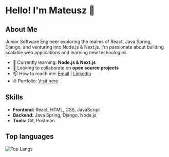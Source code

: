 # Hello! I'm Mateusz 👋

## About Me

Junior Software Engineer exploring the realms of React, Java Spring, Django, and venturing into Node.js & Next.js. I'm passionate about building scalable web applications and learning new technologies.

- 🌱 Currently learning: **Node.js & Next.js**
- 👯 Looking to collaborate on **open source projects**
- 📫 How to reach me: [Email](mailto:mtlaskowski7@gmail.com) | [LinkedIn](https://www.linkedin.com/in/mateusz-laskowski-42472a269?utm_source=share&utm_campaign=share_via&utm_content=profile&utm_medium=ios_app)
- 🌐 Portfolio: [Visit here](https://mlaskowski7.github.io/personalWebsite/)

## Skills

- **Frontend:** React, HTML, CSS, JavaScript
- **Backend:** Java Spring, Django, Node.js
- **Tools:** Git, Postman

## Top languages

![Top Langs](https://github-readme-stats.vercel.app/api/top-langs/?username=mlaskowski7&layout=compact&hide=powershell&exclude_repo=ToDoList,cvGenerator,LoanCalculator,ecomSite,cvGenerator,webScraper,macroCalculator&hide=css)


